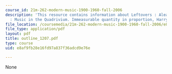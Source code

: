 ```yaml
---
course_id: 21m-262-modern-music-1900-1960-fall-2006
description: 'This resource contains information about Leftovers : Aleatory, Introduction
  : Music in the Quadrivium. Immeasurable quantity in proportion, Harry Partch.'
file_location: /coursemedia/21m-262-modern-music-1900-1960-fall-2006/e8af9fb28e16fd97a837f36adcd9e76e_outline_1207.pdf
file_type: application/pdf
layout: pdf
title: outline_1207.pdf
type: course
uid: e8af9fb28e16fd97a837f36adcd9e76e

---
```

None